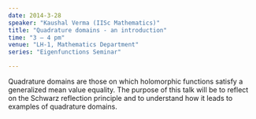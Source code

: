 ```yaml
---
date: 2014-3-28
speaker: "Kaushal Verma (IISc Mathematics)"
title: "Quadrature domains - an introduction"
time: "3 – 4 pm" 
venue: "LH-1, Mathematics Department"
series: "Eigenfunctions Seminar"

---
```

Quadrature domains are those on which holomorphic functions satisfy a generalized mean value equality. The purpose of this talk will be to reflect on the Schwarz reflection principle and to understand how it leads to examples of quadrature domains.
